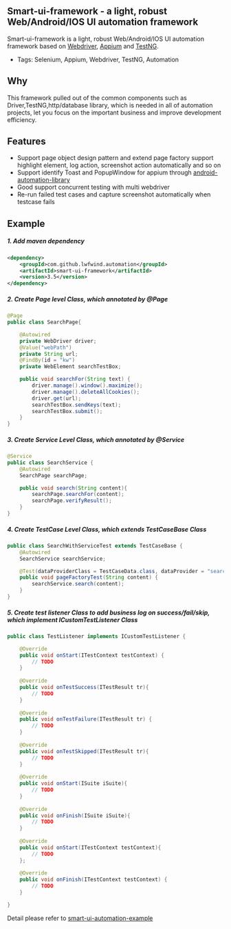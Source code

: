 ﻿## Smart-ui-framework - a light, robust Web/Android/IOS UI automation framework

Smart-ui-framework is a light, robust Web/Android/IOS UI automation framework based on [Webdriver](http://seleniumhq.org/), [Appium](http://appium.io/) and [TestNG](http://testng.org/doc/index.html).

* Tags: Selenium, Appium, Webdriver, TestNG, Automation

## Why
This framework pulled out of the common components such as Driver,TestNG,http/database library, which is needed in all of automation projects, let you focus on the important business and improve development efficiency.

## Features
* Support page object design pattern and extend page factory support highlight element, log action, screenshot action automatically and so on
* Support identify Toast and PopupWindow for appium through [android-automation-library](https://github.com/lwfwind/android-automation-library)
* Good support concurrent testing with multi webdriver
* Re-run failed test cases and capture screenshot automatically when testcase fails

## Example
##### 1. Add maven dependency
```xml
<dependency>
    <groupId>com.github.lwfwind.automation</groupId>
    <artifactId>smart-ui-framework</artifactId>
    <version>3.5</version>
</dependency>
```

##### 2. Create Page level Class, which annotated by @Page

```java
@Page
public class SearchPage{

    @Autowired
    private WebDriver driver;
    @Value("webPath")
    private String url;
    @FindBy(id = "kw")
    private WebElement searchTestBox;

    public void searchFor(String text) {
        driver.manage().window().maximize();
        driver.manage().deleteAllCookies();
        driver.get(url);
        searchTestBox.sendKeys(text);
        searchTestBox.submit();
    }
}
```

##### 3. Create Service Level Class, which annotated by @Service

```java
@Service
public class SearchService {
    @Autowired
    SearchPage searchPage;

    public void search(String content){
        searchPage.searchFor(content);
        searchPage.verifyResult();
    }
}
```

##### 4. Create TestCase Level Class, which extends TestCaseBase Class

```java
public class SearchWithServiceTest extends TestCaseBase {
    @Autowired
    SearchService searchService;

    @Test(dataProviderClass = TestCaseData.class, dataProvider = "searchData", description = "搜索测试")
    public void pageFactoryTest(String content) {
        searchService.search(content);
    }
}
```

##### 5. Create test listener Class to add business log on success/fail/skip, which implement ICustomTestListener Class

```java
public class TestListener implements ICustomTestListener {

    @Override
    public void onStart(ITestContext testContext) {
        // TODO
    }
    
    @Override
    public void onTestSuccess(ITestResult tr){
        // TODO
    }
    
    @Override
    public void onTestFailure(ITestResult tr) {
        // TODO
    }
    
    @Override
    public void onTestSkipped(ITestResult tr){
        // TODO
    }
    
    @Override
    public void onStart(ISuite iSuite){
        // TODO
    }
    
    @Override 
    public void onFinish(ISuite iSuite){
        // TODO
    }
    
    @Override
    public void onStart(ITestContext testContext){
        // TODO
    };
    
    @Override
    public void onFinish(ITestContext testContext) {
        // TODO
    }

}
```

Detail please refer to [smart-ui-automation-example](https://github.com/lwfwind/smart-ui-automation-example)


